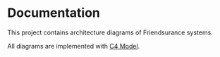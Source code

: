 # Documentation

This project contains architecture diagrams of Friendsurance systems.

All diagrams are implemented with [C4 Model](https://c4model.com/).
